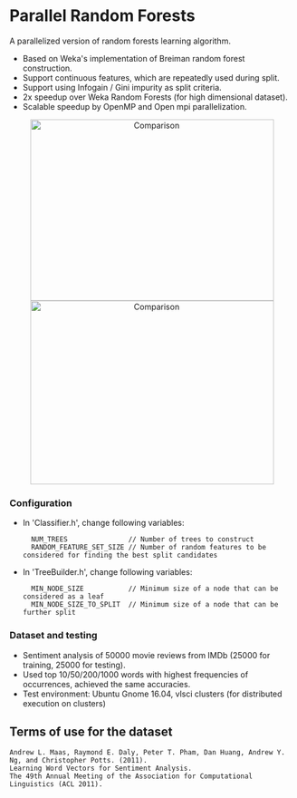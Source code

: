 # Parallel Random Forests
A parallelized version of random forests learning algorithm.
* Based on Weka's implementation of Breiman random forest construction.
* Support continuous features, which are repeatedly used during split.
* Support using Infogain / Gini impurity as split criteria.
* 2x speedup over Weka Random Forests (for high dimensional dataset).
* Scalable speedup by OpenMP and Open mpi parallelization.

<p align="center">
<img src="https://github.com/YSZhuoyang/Parallelized-Random-Forests/blob/rf/serial/Comp/speed.PNG" alt="Comparison" width= "430px" height="320px" />
<img src="https://github.com/YSZhuoyang/Parallelized-Random-Forests/blob/rf/serial/Comp/acc.PNG" alt="Comparison" width= "430px" height="324px" />
</p>

### Configuration
* In 'Classifier.h', change following variables:

        NUM_TREES               // Number of trees to construct
        RANDOM_FEATURE_SET_SIZE // Number of random features to be considered for finding the best split candidates

* In 'TreeBuilder.h', change following variables:

        MIN_NODE_SIZE           // Minimum size of a node that can be considered as a leaf
        MIN_NODE_SIZE_TO_SPLIT  // Minimum size of a node that can be further split

### Dataset and testing
* Sentiment analysis of 50000 movie reviews from IMDb (25000 for training, 25000 for testing).
* Used top 10/50/200/1000 words with highest frequencies of occurrences, achieved the same accuracies.
* Test environment: Ubuntu Gnome 16.04, vlsci clusters (for distributed execution on clusters)

## Terms of use for the dataset

    Andrew L. Maas, Raymond E. Daly, Peter T. Pham, Dan Huang, Andrew Y. Ng, and Christopher Potts. (2011).
    Learning Word Vectors for Sentiment Analysis.
    The 49th Annual Meeting of the Association for Computational Linguistics (ACL 2011).
